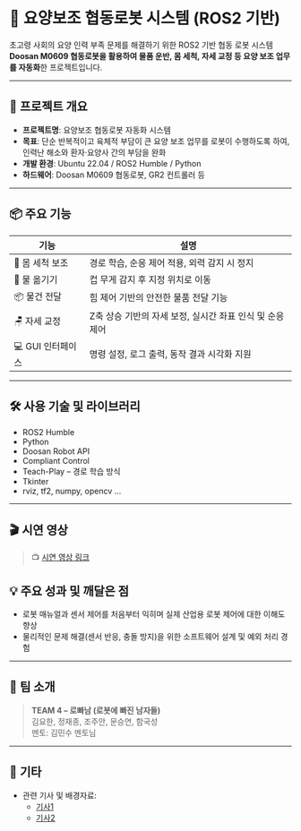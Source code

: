 # 🤖 요양보조 협동로봇 시스템 (ROS2 기반)

초고령 사회의 요양 인력 부족 문제를 해결하기 위한 ROS2 기반 협동 로봇 시스템  
**Doosan M0609 협동로봇을 활용하여 물품 운반, 몸 세척, 자세 교정 등 요양 보조 업무를 자동화**한 프로젝트입니다.

---

## 📌 프로젝트 개요

- **프로젝트명**: 요양보조 협동로봇 자동화 시스템
- **목표**: 단순 반복적이고 육체적 부담이 큰 요양 보조 업무를 로봇이 수행하도록 하여, 인력난 해소와 환자·요양사 간의 부담을 완화
- **개발 환경**: Ubuntu 22.04 / ROS2 Humble / Python
- **하드웨어**: Doosan M0609 협동로봇, GR2 컨트롤러 등

---

## 📦 주요 기능

| 기능              | 설명 |
|-------------------|------|
| 🧴 몸 세척 보조      | 경로 학습, 순응 제어 적용, 외력 감지 시 정지 |
| 🚰 물 옮기기        | 컵 무게 감지 후 지정 위치로 이동 |
| 📦 물건 전달        | 힘 제어 기반의 안전한 물품 전달 기능 |
| 🪑 자세 교정        | Z축 상승 기반의 자세 보정, 실시간 좌표 인식 및 순응 제어 |
| 💻 GUI 인터페이스 | 명령 설정, 로그 출력, 동작 결과 시각화 지원 |

---

## 🛠️ 사용 기술 및 라이브러리

- ROS2 Humble
- Python
- Doosan Robot API
- Compliant Control
- Teach-Play – 경로 학습 방식
- Tkinter
- rviz, tf2, numpy, opencv ...

---

## 🎬 시연 영상

> 📺 [시연 영상 링크 ](https://www.youtube.com/watch?v=Bg0SR9Ozft4&feature=youtu.be)


## 💡 주요 성과 및 깨달은 점

- 로봇 매뉴얼과 센서 제어를 처음부터 익히며 실제 산업용 로봇 제어에 대한 이해도 향상
- 물리적인 문제 해결(센서 반응, 충돌 방지)을 위한 소프트웨어 설계 및 예외 처리 경험

---

## 👥 팀 소개

> **TEAM 4 – 로빠남 (로봇에 빠진 남자들)**  
> 김요한, 정재종, 조주안, 문승연, 함국성  
> 멘토: 김민수 멘토님

---

## 🔗 기타
- 관련 기사 및 배경자료:
  - [기사1](https://www.akomnews.com/bbs/board.php?bo_table=news&wr_id=62204)
  - [기사2](https://v.daum.net/v/0FbGKGiBy0)
